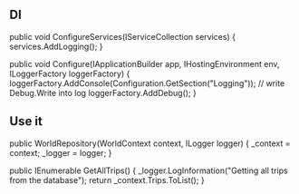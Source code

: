 ## DI
public void ConfigureServices(IServiceCollection services)
{ 
    services.AddLogging();
}


public void Configure(IApplicationBuilder app, IHostingEnvironment env,
                                ILoggerFactory loggerFactory)
{
    loggerFactory.AddConsole(Configuration.GetSection("Logging"));
    // write Debug.Write into log
    loggerFactory.AddDebug();
} 

## Use it
public WorldRepository(WorldContext context, ILogger<WorldRepository> logger)
{
    _context = context;
    _logger = logger;
}

public IEnumerable<Trip> GetAllTrips()
{
    _logger.LogInformation("Getting all trips from the database");
    return _context.Trips.ToList();
}